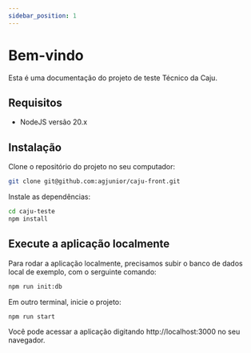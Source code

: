 ```yaml
---
sidebar_position: 1
---
```


# Bem-vindo

Esta é uma documentação do projeto de teste Técnico da Caju.

## Requisitos

- NodeJS versão 20.x

## Instalação

Clone o repositório do projeto no seu computador:

```bash
git clone git@github.com:agjunior/caju-front.git
```

Instale as dependências:

```bash
cd caju-teste
npm install
```

## Execute a aplicação localmente

Para rodar a aplicação localmente, precisamos subir o banco de dados local de exemplo, com o serguinte comando:

```bash
npm run init:db
```

Em outro terminal, inicie o projeto:

```bash
npm run start
```

Você pode acessar a aplicação digitando http://localhost:3000 no seu navegador.